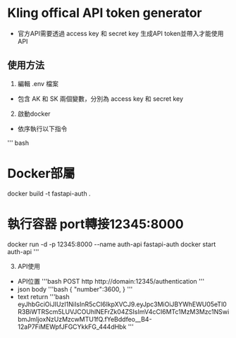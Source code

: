 # Kling offical API token generator
- 官方API需要透過 access key 和 secret key 生成API token並帶入才能使用API

## 使用方法
1. 編輯 .env 檔案
 - 包含 AK 和 SK 兩個變數，分別為 access key 和 secret key

2. 啟動docker
- 依序執行以下指令

''' bash
# Docker部屬 
docker build -t fastapi-auth .
# 執行容器 port轉接12345:8000
docker run -d -p 12345:8000 --name auth-api fastapi-auth
docker start auth-api
'''

3. API使用
- API位置
'''bash
POST http
http://domain:12345/authentication
'''
- json body
'''bash
{
    "number":3600,
}
'''
- text return
'''bash
eyJhbGciOiJIUzI1NiIsInR5cCI6IkpXVCJ9.eyJpc3MiOiJBYWhEWU05eTl0R3BiWTRScm5LUVJCOUhlNEFrZk04ZSIsImV4cCI6MTc1MzM3Mzc1NSwibmJmIjoxNzUzMzcwMTU1fQ.fYeBddfeo__B4-12aP7FiMEWpfJFGCYkkFG_444dHbk
'''